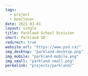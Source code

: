 ```yaml
---
tags:
  - project
  - boxclever
date: 2021-03-01
layout: single
title: Parkland School Division
short: Parkland SD
redirect: true
website_url: "https://www.psd.ca/"
img_desktop: "parkland-desktop.png"
img_mobile: "parkland-mobile.png"
img_small: "parkland-small.png"
permalink: "projects/parkland/"
---
```

